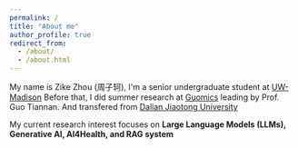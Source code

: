 ```yaml
---
permalink: /
title: "About me"
author_profile: true
redirect_from: 
  - /about/
  - /about.html
---
```


My name is Zike Zhou (周子轲), I'm a senior undergraduate student at [UW-Madison](https://www.wisc.edu/) Before that, I did summer research at [Guomics](https://guomics.com/) leading by Prof. Guo Tiannan. And transfered from [Dalian Jiaotong University](http://www.djtu.edu.cn/)

My current research interest focuses on **Large Language Models (LLMs), Generative AI, AI4Health, and RAG system**



